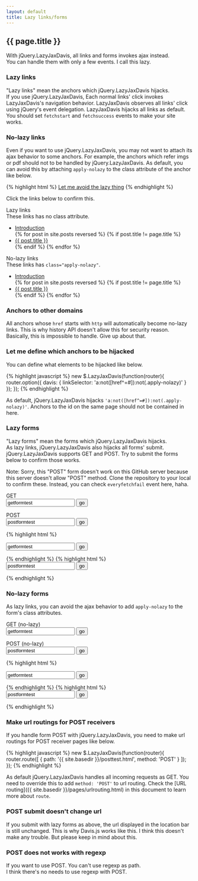 ```yaml
---
layout: default
title: Lazy links/forms
---
```


## {{ page.title }}

With jQuery.LazyJaxDavis, all links and forms invokes ajax instead.  
You can handle them with only a few events. I call this lazy.

### Lazy links

"Lazy links" mean the anchors which jQuery.LazyJaxDavis hijacks.  
If you use jQuery.LazyJaxDavis, Each normal links' click invokes LazyJaxDavis's navigation behavior. LazyJaxDavis observes all links' click using jQuery's event delegation. LazyJaxDavis hijacks all links as default. You should set `fetchstart` and `fetchsuccess` events to make your site works.

### No-lazy links

Even if you want to use jQuery.LazyJaxDavis, you may not want to attach its ajax behavior to some anchors. For example, the anchors which refer imgs or pdf should not to be handled by jQuery.LazyJaxDavis. As default, you can avoid this by attaching `apply-nolazy` to the class attribute of the anchor like below.

{% highlight html %}
<a href="somewhere.html" class="apply-nolazy">Let me avoid the lazy thing</a>
{% endhighlight %}

Click the links below to confirm this.

<div class="mod-nolazytestnav">
	<div class="mod-nolazytestnav-lazy">
		<div class="h">Lazy links</div>
		<div class="p">These links has no class attribute.</div>
		<ul>
			<li><a href="{{ site.basedir }}/">Introduction</a></li>
			{% for post in site.posts reversed %}
				{% if post.title != page.title %}
					<li><a href="{{ site.basedir }}{{ post.url }}">{{ post.title }}</a></li>
				{% endif %}
			{% endfor %}
		</ul>
	</div>
	<div class="mod-nolazytestnav-nolazy">
		<div class="h">No-lazy links</div>
		<div class="p">These links has <code>class="apply-nolazy"</code>.</div>
		<ul>
			<li><a class="apply-nolazy" href="{{ site.basedir }}/">Introduction</a></li>
			{% for post in site.posts reversed %}
				{% if post.title != page.title %}
					<li><a class="apply-nolazy" href="{{ site.basedir }}{{ post.url }}">{{ post.title }}</a></li>
				{% endif %}
			{% endfor %}
		</ul>
	</div>
</div>

### Anchors to other domains

All anchors whose `href` starts with `http` will automatically become no-lazy links. This is why history API doesn't allow this for security reason. Basically, this is impossible to handle. Give up about that.

### Let me define which anchors to be hijacked

You can define what elements to be hijacked like below.  

{% highlight javascript %}
new $.LazyJaxDavis(function(router){
  router.option({
    davis: {
      linkSelector: 'a:not([href^=#]):not(.apply-nolazy)'
    }
  });
});
{% endhighlight %}

As default, jQuery.LazyJaxDavis hijacks `'a:not([href^=#]):not(.apply-nolazy)'`. Anchors to the id on the same page should not be contained in here.

### Lazy forms

"Lazy forms" mean the forms which jQuery.LazyJaxDavis hijacks.  
As lazy links, jQuery.LazyJaxDavis also hijacks all forms' submit.  
jQuery.LazyJaxDavis supports GET and POST. Try to submit the forms below to confirm those works.

Note: Sorry, this "POST" form doesn't work on this GitHub server because this server doesn't allow "POST" method. Clone the repository to your local to confirm these. Instead, you can check `everyfetchfail` event here, haha.

<div class="mod-forms">
	<div class="h">GET</div>
	<form action="{{ site.basedir }}/gettest.html" method="get">
		<input type="text" value="getformtest" name="getval"> <input type="submit" value="go">
	</form>
	<div class="h">POST</div>
	<form action="{{ site.basedir }}/posttest.html" method="post">
		<input type="text" value="postformtest" name="postval"> <input type="submit" value="go">
	</form>
</div>

{% highlight html %}
<form action="{{ site.basedir }}/gettest.html" method="get">
	<input type="text" value="getformtest" name="getval"> <input type="submit" value="go">
</form>
{% endhighlight %}
{% highlight html %}
<form action="{{ site.basedir }}/posttest.html" method="post">
	<input type="text" value="postformtest" name="postval"> <input type="submit" value="go">
</form>
{% endhighlight %}

### No-lazy forms

As lazy links, you can avoid the ajax behavior to add `apply-nolazy` to the form's class attributes.

<div class="mod-forms">
	<div class="h">GET (no-lazy)</div>
	<form action="{{ site.basedir }}/gettest.html" method="get" class="apply-nolazy">
		<input type="text" value="getformtest" name="getval"> <input type="submit" value="go">
	</form>
	<div class="h">POST (no-lazy)</div>
	<form action="{{ site.basedir }}/posttest.html" method="post" class="apply-nolazy">
		<input type="text" value="postformtest" name="postval"> <input type="submit" value="go">
	</form>
</div>

{% highlight html %}
<form action="{{ site.basedir }}/gettest.html" method="get" class="apply-nolazy">
	<input type="text" value="getformtest" name="getval"> <input type="submit" value="go">
</form>
{% endhighlight %}
{% highlight html %}
<form action="{{ site.basedir }}/posttest.html" method="post" class="apply-nolazy">
	<input type="text" value="postformtest" name="postval"> <input type="submit" value="go">
</form>
{% endhighlight %}

### Make url routings for POST receivers

If you handle form POST with jQuery.LazyJaxDavis, you need to make url routings for POST receiver pages like below.

{% highlight javascript %}
new $.LazyJaxDavis(function(router){
	router.route([
		{
			path: '{{ site.basedir }}/posttest.html',
			method: 'POST'
		}
	]);
});
{% endhighlight %}

As default jQuery.LazyJaxDavis handles all incoming requests as GET. You need to override this to add `method: 'POST'` to url routing. Check the [URL routing]({{ site.basedir }}/pages/urlrouting.html) in this document to learn more about `route`.

### POST submit doesn't change url

If you submit with lazy forms as above, the url displayed in the location bar is still unchanged. This is why Davis.js works like this. I think this doesn't make any trouble. But please keep in mind about this.

### POST does not works with regexp

If you want to use POST. You can't use regexp as path.  
I think there's no needs to use regexp with POST.




